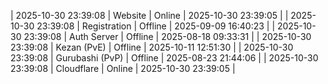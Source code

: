 | 2025-10-30 23:39:08 | Website | Online | 2025-10-30 23:39:05 |
| 2025-10-30 23:39:08 | Registration | Offline | 2025-09-09 16:40:23 |
| 2025-10-30 23:39:08 | Auth Server | Offline | 2025-08-18 09:33:31 |
| 2025-10-30 23:39:08 | Kezan (PvE) | Offline | 2025-10-11 12:51:30 |
| 2025-10-30 23:39:08 | Gurubashi (PvP) | Offline | 2025-08-23 21:44:06 |
| 2025-10-30 23:39:08 | Cloudflare | Online | 2025-10-30 23:39:05 |
